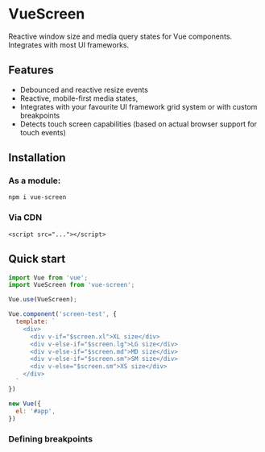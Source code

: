 # VueScreen

Reactive window size and media query states for Vue components. Integrates with most UI frameworks.

## Features

- Debounced and reactive resize events
- Reactive, mobile-first media states,
- Integrates with your favourite UI framework grid system or with custom breakpoints
- Detects touch screen capabilities (based on actual browser support for touch events)

## Installation

### As a module:

`npm i vue-screen`

### Via CDN

`<script src="..."></script>`

## Quick start

```js
import Vue from 'vue';
import VueScreen from 'vue-screen';

Vue.use(VueScreen);

Vue.component('screen-test', {
  template: `
    <div>
      <div v-if="$screen.xl">XL size</div>
      <div v-else-if="$screen.lg">LG size</div>
      <div v-else-if="$screen.md">MD size</div>
      <div v-else-if="$screen.sm">SM size</div>
      <div v-else="$screen.sm">XS size</div>
    </div>
  `
})

new Vue({
  el: '#app',
})
```

### Defining breakpoints

